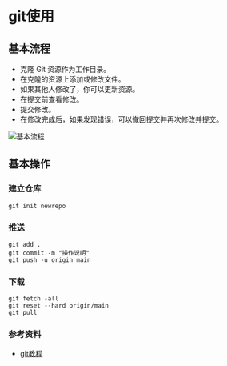 # git使用

## 基本流程

* 克隆 Git 资源作为工作目录。
* 在克隆的资源上添加或修改文件。 
* 如果其他人修改了，你可以更新资源。
* 在提交前查看修改。
* 提交修改。
* 在修改完成后，如果发现错误，可以撤回提交并再次修改并提交。

![基本流程](https://www.runoob.com/wp-content/uploads/2015/02/git-process.png)

## 基本操作

### 建立仓库

```
git init newrepo
```

### 推送

```
git add .
git commit -m "操作说明"
git push -u origin main
```

### 下载

```
git fetch -all
git reset --hard origin/main
git pull
```

### 参考资料
[git教程]:https://www.runoob.com/git/git-tutorial.html

* [git教程]